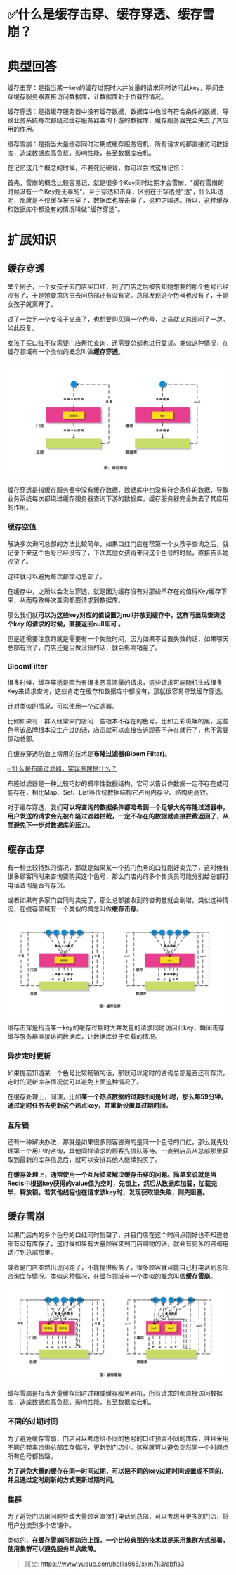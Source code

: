 # ✅什么是缓存击穿、缓存穿透、缓存雪崩？

# 典型回答


缓存击穿：是指当某一key的缓存过期时大并发量的请求同时访问此key，瞬间击穿缓存服务器直接访问数据库，让数据库处于负载的情况。



缓存穿透：是指缓存服务器中没有缓存数据，数据库中也没有符合条件的数据，导致业务系统每次都绕过缓存服务器查询下游的数据库，缓存服务器完全失去了其应用的作用。



缓存雪崩：是指当大量缓存同时过期或缓存服务宕机，所有请求的都直接访问数据库，造成数据库高负载，影响性能，甚至数据库宕机。



在记忆这几个概念的时候，不要死记硬背，你可以尝试这样记忆：



首先，雪崩的概念比较容易记，就是很多个Key同时过期才会雪崩，"缓存雪崩的时候没有一个Key是无辜的"。至于穿透和击穿，区别在于穿透是"透"，什么叫透呢，那就是不仅缓存被击穿了，数据库也被击穿了，这种才叫透。所以，这种缓存和数据库中都没有的情况叫做"缓存穿透"。



# 扩展知识
## 缓存穿透


举个例子，一个女孩子去门店买口红，到了门店之后被告知她想要的那个色号已经没有了。于是她要求店员去问总部还有没有货。总部发现这个色号也没有了，于是女孩子就离开了。



过了一会另一个女孩子又来了，也想要购买同一个色号，店员就又总部问了一次。如此反复。



女孩子买口红不仅需要门店帮忙查询，还需要总部也进行盘货。类似这种情况，在缓存领域有一个类似的概念叫做**缓存穿透**。



![16089699210638.jpg](./img/N5VAndbDYLzqZ1Cl/1726910694495-605e75dc-59ed-42cd-b3c2-e0c8cecc4cee-138631.jpeg)



缓存穿透是指缓存服务器中没有缓存数据，数据库中也没有符合条件的数据，导致业务系统每次都绕过缓存服务器查询下游的数据库，缓存服务器完全失去了其应用的作用。



### 缓存空值


解决多次询问总部的方法比较简单，如果口红门店在帮第一个女孩子查询之后，就记录下来这个色号已经没有了，下次其他女孩再来问这个色号的时候，直接告诉她没货了。



这样就可以避免每次都惊动总部了。



在缓存中，之所以会发生穿透，就是因为缓存没有对那些不存在的值得Key缓存下来，从而导致每次查询都要请求到数据库。



那么我们就**可以为这些key对应的值设置为null并放到缓存中，这样再出现查询这个key 的请求的时候，直接返回null即可 。**



但是还需要注意的就是需要有一个失效时间，因为如果不设置失效的话，如果哪天总部有货了，门店还是当做没货的话，就会影响销量了。



### BloomFilter


很多时候，缓存穿透是因为有很多恶意流量的请求，这些请求可能随机生成很多Key来请求查询，这些肯定在缓存和数据库中都没有，那就很容易导致缓存穿透。



针对类似的情况，可以使用一个过滤器。



比如如果有一群人经常来门店问一些根本不存在的色号，比如五彩斑斓的黑，这些色号该品牌根本没生产过的话，店员就可以直接告诉顾客不存在就行了，也不需要惊动总部。



在缓存穿透防治上常用的技术是**布隆过滤器(Bloom Filter)**。



[✅什么是布隆过滤器，实现原理是什么？](https://www.yuque.com/hollis666/xkm7k3/gp9ymie1n39uavah)



布隆过滤器是一种比较巧妙的概率性数据结构，它可以告诉你数据一定不存在或可能存在，相比Map、Set、List等传统数据结构它占用内存少、结构更高效。



对于缓存穿透，我们**可以将查询的数据条件都哈希到一个足够大的布隆过滤器中，用户发送的请求会先被布隆过滤器拦截，一定不存在的数据就直接拦截返回了，从而避免下一步对数据库的压力。**



## 缓存击穿


有一种比较特殊的情况，那就是如果某一个热门色号的口红刚好卖完了，这时候有很多顾客同时来咨询要购买这个色号，那么门店内的多个售货员可能分别给总部打电话咨询是否有存货。



或者如果有多家门店同时卖完了，那么总部接收到的咨询量就会剧增。类似这种情况，在缓存领域有一个类似的概念叫做**缓存击穿**。



![16089701925490.jpg](./img/N5VAndbDYLzqZ1Cl/1726910694498-4417c7a5-c099-46e8-82fc-1ca21308cb6d-411784.jpeg)



缓存击穿是指当某一key的缓存过期时大并发量的请求同时访问此key，瞬间击穿缓存服务器直接访问数据库，让数据库处于负载的情况。



### 异步定时更新


如果提前知道某一个色号比较畅销的话，那就可以定时的咨询总部是否还有存货，定时的更新库存情况就可以避免上面这种情况了。



在缓存处理上，同理，比如**某一个热点数据的过期时间是1小时，那么每59分钟，通过定时任务去更新这个热点key，并重新设置其过期时间。**



### 互斥锁


还有一种解决办法，那就是如果很多顾客咨询的是同一个色号的口红，那么就先处理第一个用户的咨询，其他同样请求的顾客先排队等待。一直到店员从总部那里获取到最新的库存信息后，就可以安排其他人继续购买了。



**在缓存处理上，通常使用一个互斥锁来解决缓存击穿的问题。简单来说就是当Redis中根据key获得的value值为空时，先锁上，然后从数据库加载，加载完毕，释放锁。若其他线程也在请求该key时，发现获取锁失败，则先阻塞。**



## 缓存雪崩


如果门店内的多个色号的口红同时售罄了，并且门店在这个时间点刚好也不知道总部有没有库存了，这时候如果有大量顾客来到门店购物的话，就会有更多的咨询电话打到总部那里。



或者是门店突然出现问题了，不能提供服务了，很多顾客就可能自己打电话到总部咨询库存情况。类似这种情况，在缓存领域有一个类似的概念叫做**缓存雪崩**。



![16089705608027.jpg](./img/N5VAndbDYLzqZ1Cl/1726910694479-ef7d6feb-7b97-43ce-8aaa-1812962e4686-798505.jpeg)



缓存雪崩是指当大量缓存同时过期或缓存服务宕机，所有请求的都直接访问数据库，造成数据库高负载，影响性能，甚至数据库宕机。



### 不同的过期时间


为了避免缓存雪崩，门店可以考虑给不同的色号的口红预留不同的库存，并且采用不同的频率咨询总部库存情况，更新到门店中。这样就可以避免突然同一个时间点所有色号都售罄。



**为了避免大量的缓存在同一时间过期，可以把不同的key过期时间设置成不同的， 并且通过定时刷新的方式更新过期时间。**



### 集群


为了避免门店出问题导致大量顾客直接打电话到总部，可以考虑开更多的门店，将用户分流到多个店铺中。



类似的，**在缓存雪崩问题防治上面，一个比较典型的技术就是采用集群方式部署，使用集群可以避免服务单点故障。**



> 原文: <https://www.yuque.com/hollis666/xkm7k3/abfis3>